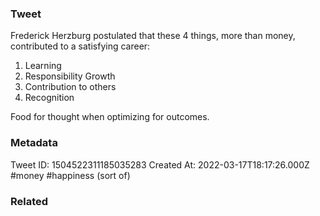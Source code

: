### Tweet
Frederick Herzburg postulated that these 4 things, more than money, contributed to a satisfying career:

1) Learning
2) Responsibility Growth
3) Contribution to others
4) Recognition

Food for thought when optimizing for outcomes.

### Metadata
Tweet ID: 1504522311185035283
Created At: 2022-03-17T18:17:26.000Z
#money 
#happiness (sort of)

### Related

